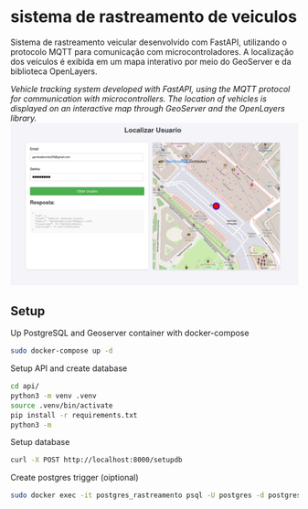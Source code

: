 # sistema de rastreamento de veiculos
Sistema de rastreamento veicular desenvolvido com FastAPI, utilizando o protocolo MQTT para comunicação com microcontroladores. A localização dos veículos é exibida em um mapa interativo por meio do GeoServer e da biblioteca OpenLayers.

<i>Vehicle tracking system developed with FastAPI, using the MQTT protocol for communication with microcontrollers. The location of vehicles is displayed on an interactive map through GeoServer and the OpenLayers library.</i>
<img src="image.png" />

## Setup
Up PostgreSQL and Geoserver container with docker-compose
```bash
sudo docker-compose up -d
```

Setup API and create database
```bash
cd api/
python3 -m venv .venv
source .venv/bin/activate
pip install -r requirements.txt
python3 -m
```
Setup database
```bash
curl -X POST http://localhost:8000/setupdb
```
Create postgres trigger (oiptional)
```bash
sudo docker exec -it postgres_rastreamento psql -U postgres -d postgres -f /docker-entrypoint-initdb.d/init.sql
```